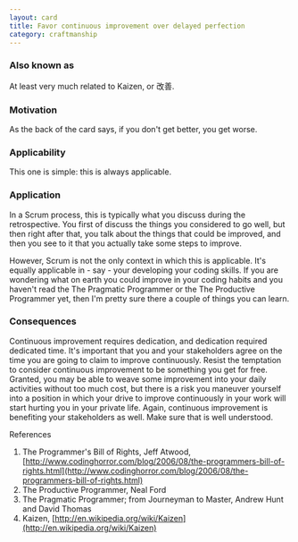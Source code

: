 ```yaml
---
layout: card
title: Favor continuous improvement over delayed perfection
category: craftmanship
---
```


### Also known as

At least very much related to Kaizen, or 改善.

### Motivation

As the back of the card says, if you don't get better, you get worse.

### Applicability

This one is simple: this is always applicable.

### Application

In a Scrum process, this is typically what you discuss during the retrospective. You first of discuss the things you considered to go well, but then right after that, you talk about the things that could be improved, and then you see to it that you actually take some steps to improve.

However, Scrum is not the only context in which this is applicable. It's equally applicable in - say - your developing your coding skills. If you are wondering what on earth you could improve in your coding habits and you haven't read the The Pragmatic Programmer or the The Productive Programmer yet, then I'm pretty sure there a couple of things you can learn.

### Consequences

Continuous improvement requires dedication, and dedication required dedicated time. It's important that you and your stakeholders agree on the time you are going to claim to improve continuously. Resist the temptation to consider continuous improvement to be something you get for free. Granted, you may be able to weave some improvement into your daily activities without too much cost, but there is a risk you maneuver yourself into a position in which your drive to improve continuously in your work will start hurting you in your private life. Again, continuous improvement is benefiting your stakeholders as well. Make sure that is well understood.

References

1. The Programmer's Bill of Rights, Jeff Atwood, [http://www.codinghorror.com/blog/2006/08/the-programmers-bill-of-rights.html](http://www.codinghorror.com/blog/2006/08/the-programmers-bill-of-rights.html)
2. The Productive Programmer, Neal Ford
3. The Pragmatic Programmer; from Journeyman to Master, Andrew Hunt and David Thomas
4. Kaizen, [http://en.wikipedia.org/wiki/Kaizen](http://en.wikipedia.org/wiki/Kaizen)

